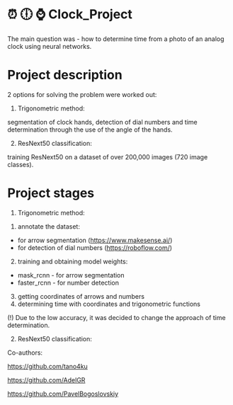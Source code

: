 # :alarm_clock: :clock6: :watch: Clock_Project
The main question was - how to determine time from a photo of an analog clock using neural networks.

# Project description
2 options for solving the problem were worked out:
1. Trigonometric method:

segmentation of clock hands, detection of dial numbers and time determination through the use of the angle of the hands.

2. ResNext50 classification:

training ResNext50 on a dataset of over 200,000 images (720 image classes). 

# Project stages
1. Trigonometric method:

1) annotate the dataset:
- for arrow segmentation (https://www.makesense.ai/)
- for detection of dial numbers (https://roboflow.com/)
2) training and obtaining model weights:
- mask_rcnn - for arrow segmentation
- faster_rcnn - for number detection
3) getting coordinates of arrows and numbers
4) determining time with coordinates and trigonometric functions

(!) Due to the low accuracy, it was decided to change the approach of time determination.

2. ResNext50 classification:

Co-authors:

https://github.com/tano4ku

https://github.com/AdelGR

https://github.com/PavelBogoslovskiy
